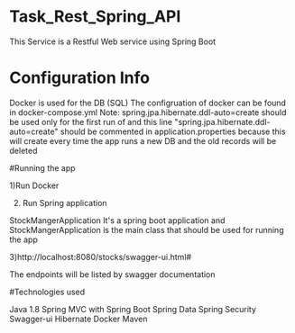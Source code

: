 # Task_Rest_Spring_API

This Service is a Restful Web service using Spring Boot

# Configuration Info

Docker is used for the DB (SQL)
The configruation of docker can be found in docker-compose.yml
Note: spring.jpa.hibernate.ddl-auto=create
should be used only for the first run of and this line "spring.jpa.hibernate.ddl-auto=create"
should be commented in application.properties because this will create every time the app 
runs a new DB and the old records will be deleted

#Running the app

1)Run Docker

2) Run Spring application

StockMangerApplication
It's a spring boot application and StockMangerApplication is the main class that should be used for running
the app

3)http://localhost:8080/stocks/swagger-ui.html#

The endpoints will be listed by swagger documentation


#Technologies used

Java 1.8
Spring MVC with Spring Boot
Spring Data
Spring Security
Swagger-ui
Hibernate
Docker
Maven
